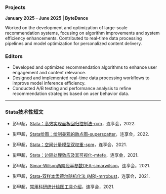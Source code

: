 ### **Projects**  
**January 2025 – June 2025 | ByteDance**  

Worked on the development and optimization of large-scale recommendation systems, focusing on algorithm improvements and system efficiency enhancements. Contributed to real-time data processing pipelines and model optimization for personalized content delivery.

### **Editors** 
- Developed and optimized recommendation algorithms to enhance user engagement and content relevance.  
- Designed and implemented real-time data processing workflows to improve model inference efficiency.  
- Conducted A/B testing and performance analysis to refine recommendation strategies based on user behavior data.  

---

### **Stata技术性短文**  
- 彭甲超，[Stata：高效实现面板回归控制法-rcm](https://mp.weixin.qq.com/s/FyJpZLoeKvo1o7L1QzmvXg)，连享会，2022.

- 彭甲超，[Stata绘图：绘制美观的散点图-superscatter](https://mp.weixin.qq.com/s/VzL2xQQvnjCVgXhXnZpVjw)，连享会，2022.

- 彭甲超，[Stata：空间计量模型双权重-spm](https://mp.weixin.qq.com/s/SocRlWLfXnKQg14MUfZLhg)，连享会，2021.

- 彭甲超，[Stata：边际处理效应及其可视化-mtefe](https://mp.weixin.qq.com/s/-YKk1h6wf56DUx1nOxBTRw)，连享会，2021.

- 彭甲超，[Simar-Wilson两阶段半参数DEA-simarwilson](https://mp.weixin.qq.com/s/-pq7ocbRABdb9BfYLPgWmyQ)，连享会，2021.

- 彭甲超，[Stata-双样本孟德尔随机化法 (MR)-mrrobust](https://mp.weixin.qq.com/s/K-2tlWKuagIs0oQkM1M7Bw)，连享会，2021.

- 彭甲超，[常用科研统计绘图工具介绍](https://mp.weixin.qq.com/s/8np55aNhxtGqZ1YhU7S5ZQ)，连享会，2021.
